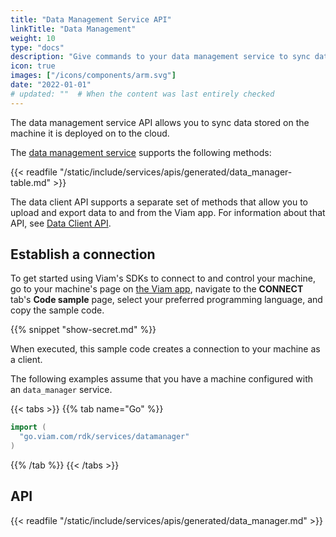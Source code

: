 ```yaml
---
title: "Data Management Service API"
linkTitle: "Data Management"
weight: 10
type: "docs"
description: "Give commands to your data management service to sync data stored on the machine it is deployed on to the cloud."
icon: true
images: ["/icons/components/arm.svg"]
date: "2022-01-01"
# updated: ""  # When the content was last entirely checked
---
```


The data management service API allows you to sync data stored on the machine it is deployed on to the cloud.

The [data management service](/services/data/) supports the following methods:

{{< readfile "/static/include/services/apis/generated/data_manager-table.md" >}}

The data client API supports a separate set of methods that allow you to upload and export data to and from the Viam app.
For information about that API, see [Data Client API](/appendix/apis/data-client/).

## Establish a connection

To get started using Viam's SDKs to connect to and control your machine, go to your machine's page on [the Viam app](https://app.viam.com), navigate to the **CONNECT** tab's **Code sample** page, select your preferred programming language, and copy the sample code.

{{% snippet "show-secret.md" %}}

When executed, this sample code creates a connection to your machine as a client.

The following examples assume that you have a machine configured with an `data_manager` service.

{{< tabs >}}
{{% tab name="Go" %}}

```go
import (
  "go.viam.com/rdk/services/datamanager"
)
```

{{% /tab %}}
{{< /tabs >}}

## API

{{< readfile "/static/include/services/apis/generated/data_manager.md" >}}
